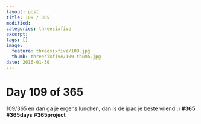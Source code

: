 ```yaml
---
layout: post
title: 109 / 365
modified:
categories: threesixfive
excerpt:
tags: []
image:
  feature: threesixfive/109.jpg
  thumb: threesixfive/109-thumb.jpg
date: 2016-01-30
---
```


# Day 109 of 365

109/365 en dan ga je ergens lunchen, dan is de ipad je beste vriend ;) **\#365** **\#365days** **\#365project**
